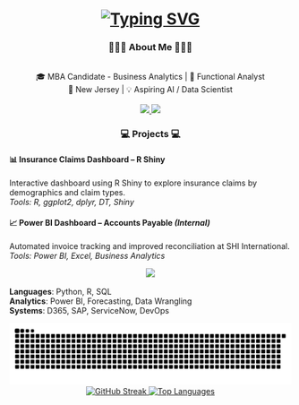 <h1 align="center">
  <a href="https://git.io/typing-svg">
    <img src="https://readme-typing-svg.herokuapp.com?font=Notable&weight=600&size=35&pause=4000&background=FFFFFF00&vCenter=true&width=435&lines=Hi+There!+%F0%9F%91%8B%F0%9F%8F%BE;I'm+Jason+Rogers" alt="Typing SVG" />
  </a>
</h1>

<h3 align="center"> 👨🏾‍💻 About Me 👨🏾‍💻</h3>

<br/>

<div align="center">
🎓 MBA Candidate - Business Analytics |  💼 Functional Analyst 
<br> 📍 New Jersey | 💡 Aspiring AI / Data Scientist 
  
</div>
<br/>

<div align="center">
  <a href="mailto:jasonrogers2398@gmail.com">
  <img src="https://img.shields.io/badge/Gmail-D14836?style=for-the-badge&logo=gmail&logoColor=white"/>
  </a>
  <a href="https://linkedin.com/in/jason-rogers-8141a5168">
  <img src="https://img.shields.io/badge/LinkedIn-0077B5?style=for-the-badge&logo=linkedin&logoColor=white"/>
  </a>

</div>

<h3 align="center"> 💻 Projects 💻</h3> 

#### 📊 Insurance Claims Dashboard – R Shiny
Interactive dashboard using R Shiny to explore insurance claims by demographics and claim types.  
*Tools: R, ggplot2, dplyr, DT, Shiny*

#### 📈 Power BI Dashboard – Accounts Payable *(Internal)*  
Automated invoice tracking and improved reconciliation at SHI International.  
*Tools: Power BI, Excel, Business Analytics*

<p align="center">
  <a href="https://skillicons.dev">
    <img src="https://skillicons.dev/icons?i=anaconda,azure,html,py,r,github,htmx" />
  </a>
</p>

**Languages**: Python, R, SQL  
**Analytics**: Power BI, Forecasting, Data Wrangling  
**Systems**: D365, SAP, ServiceNow, DevOps 

<div align="center">
  <img alt="Snake eating my contributions" src="https://raw.githubusercontent.com/rogersj28/rogersj28/output/github-contribution-grid-snake.svg" />
</div>
<div align="center">
<a href="https://git.io/streak-stats">
<img src="https://streak-stats.demolab.com?user=Rogersj28&theme=vue-dark&border_radius=5" alt="GitHub Streak" />
<a href="https://github.com/anuraghazra/github-readme-stats">
<img src="https://github-readme-stats.vercel.app/api/top-langs/?username=rogersj28&layout=donut&theme=vue-dark" alt="Top Languages" />
</a>

</a>
